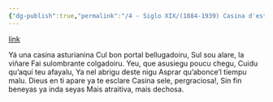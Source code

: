 ```yaml
---
{"dg-publish":true,"permalink":"/4 - Siglo XIX/(1884-1939) Casina d'estilu nuesu/","tags":["#Siglo_19","occidental","escrito","Valdés","Padre_Galo","poema"]}
---
```


[link](http://www.araz.net/escritores/fercoron.htm)

Yá una casina asturianina
Cul bon portal bellugadoiru,
Sul sou alare, la viñare
Fai sulombrante colgadoiru.
Yeu, que asusiegu poucu chegu,
Cuidu qu’aquí teu afayalu,
Ya nel abrigu deste nigu
Asprar qu’abonce’l tiempu malu.
Dieus en ti apare ya te esclare
Casina sele, pergraciosa!,
Sin fin beneyas ya inda seyas
Mais atraitiva, mais dechosa.